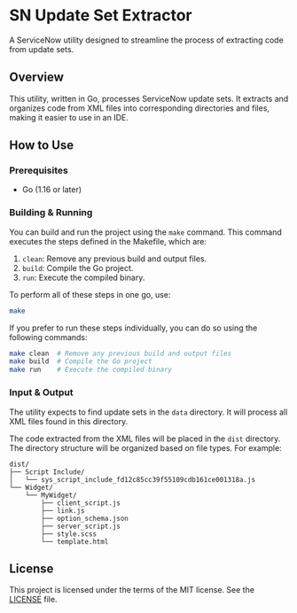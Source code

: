 # SN Update Set Extractor

A ServiceNow utility designed to streamline the process of extracting code from update sets.

## Overview

This utility, written in Go, processes ServiceNow update sets. It extracts and organizes code from XML files into corresponding directories and files, making it easier to use in an IDE.

## How to Use

### Prerequisites

- Go (1.16 or later)

### Building & Running

You can build and run the project using the `make` command. This command executes the steps defined in the Makefile, which are:

1. `clean`: Remove any previous build and output files.
1. `build`: Compile the Go project.
1. `run`: Execute the compiled binary.

To perform all of these steps in one go, use:

```sh
make
```

If you prefer to run these steps individually, you can do so using the following commands:

```sh
make clean  # Remove any previous build and output files
make build  # Compile the Go project
make run    # Execute the compiled binary
```

### Input & Output

The utility expects to find update sets in the `data` directory. It will process all XML files found in this directory.

The code extracted from the XML files will be placed in the `dist` directory. The directory structure will be organized based on file types. For example:

```
dist/
├── Script Include/
│   └── sys_script_include_fd12c85cc39f55109cdb161ce001318a.js
└── Widget/
    └── MyWidget/
        ├── client_script.js
        ├── link.js
        ├── option_schema.json
        ├── server_script.js
        ├── style.scss
        └── template.html
```

## License

This project is licensed under the terms of the MIT license. See the [LICENSE](LICENSE) file.

